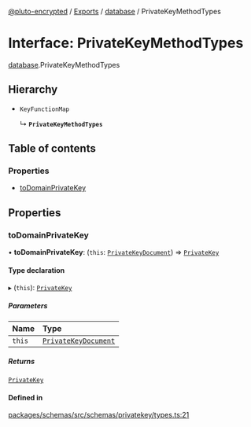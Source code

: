 [@pluto-encrypted](../README.md) / [Exports](../modules.md) / [database](../modules/database-1.md) / PrivateKeyMethodTypes

# Interface: PrivateKeyMethodTypes

[database](../modules/database-1.md).PrivateKeyMethodTypes

## Hierarchy

- `KeyFunctionMap`

  ↳ **`PrivateKeyMethodTypes`**

## Table of contents

### Properties

- [toDomainPrivateKey](database-1.PrivateKeyMethodTypes.md#todomainprivatekey)

## Properties

### toDomainPrivateKey

• **toDomainPrivateKey**: (`this`: [`PrivateKeyDocument`](../modules/database-1.md#privatekeydocument)) => [`PrivateKey`](../classes/database-1.WALLET_SDK_DOMAIN.PrivateKey.md)

#### Type declaration

▸ (`this`): [`PrivateKey`](../classes/database-1.WALLET_SDK_DOMAIN.PrivateKey.md)

##### Parameters

| Name | Type |
| :------ | :------ |
| `this` | [`PrivateKeyDocument`](../modules/database-1.md#privatekeydocument) |

##### Returns

[`PrivateKey`](../classes/database-1.WALLET_SDK_DOMAIN.PrivateKey.md)

#### Defined in

[packages/schemas/src/schemas/privatekey/types.ts:21](https://github.com/atala-community-projects/pluto-encrypted/blob/8d4a2cf/packages/schemas/src/schemas/privatekey/types.ts#L21)
